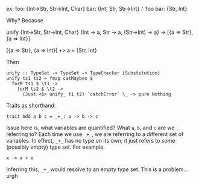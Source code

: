 ex: 
foo: {Int->Str, Str->Int, Char}
bar: {Int, Str, Str->Int}
∴ foo bar: {Str, Int}

Why? Because 

unify {Int->Str, Str->Int, Char} {Int -> a, Str -> a, (Str->Int) -> a}
  -> [{a => Str}, {a => Int}]

[{a => Str}, {a => Int}] •> a = {Str, Int}

Then 

```
unify :: TypeSet -> TypeSet -> TypeChecker [Substitution]
unify ts1 ts2 = fmap catMaybes $
  forM ts1 $ \t1 ->
    forM ts2 $ \t2 ->
      (Just <$> unify_ t1 t2) `catchError` \_ -> pure Nothing
```

Traits as shorthand:

```
trait Add a b c = _+_: a -> b -> c
```

Issue here is, what variables are quantified? What `a`, `b`, and `c` are we referring to? Each time we use `_+_`, we are referring to a different set of variables. In effect, `_+_` has no type on its own; it just refers to some (possibly empty) type set. For example

```
x -> x + x
```

Inferring this, `_+_` would resolve to an empty type set. This is a problem... urgh
